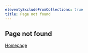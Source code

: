 ```yaml
---
eleventyExcludeFromCollections: true
title: Page not found
---
```


<h2>Page not found</h2>
<a href="/">Homepage</a>

